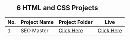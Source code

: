 ## <img height="16px" src="https://www.w3.org/html/logo/badge/html5-badge-h-solo.png"><img height="16px" src="https://user-images.githubusercontent.com/110087385/210600757-c5cd4168-1913-4cb9-8c09-1d43f9a7565b.png"> 6 HTML and CSS Projects 

| No. 	| **Project Name** 	| **Project Folder**                                                                  	| **Live** 	|
|-----	|------------------	|-------------------------------------------------------------------------------------	|-----------------	|
| 1   	| SEO Master       	| [Click Here](/tree/main/Project%2001) 	                                              | [Click Here](/tree/main/Project%2001)  	|
